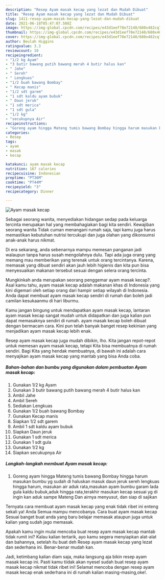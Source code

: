 ```yaml
---
description: "Resep Ayam masak kecap yang lezat dan Mudah Dibuat"
title: "Resep Ayam masak kecap yang lezat dan Mudah Dibuat"
slug: 1411-resep-ayam-masak-kecap-yang-lezat-dan-mudah-dibuat
date: 2021-06-18T05:47:07.588Z
image: https://img-global.cpcdn.com/recipes/e43d1eef78e72140/680x482cq70/ayam-masak-kecap-foto-resep-utama.jpg
thumbnail: https://img-global.cpcdn.com/recipes/e43d1eef78e72140/680x482cq70/ayam-masak-kecap-foto-resep-utama.jpg
cover: https://img-global.cpcdn.com/recipes/e43d1eef78e72140/680x482cq70/ayam-masak-kecap-foto-resep-utama.jpg
author: Beulah Higgins
ratingvalue: 3.3
reviewcount: 10
recipeingredient:
- "1/2 kg Ayam"
- "3 butir bawang putih bawang merah 4 butir halus kan"
- " Jahe"
- " Sereh"
- " Lengkuas"
- "1/2 buah bawang Bombay"
- " Kecap manis"
- "1/2 sdt garem"
- "1 sdt kaldu ayam bubuk"
- " Daun jeruk"
- "1 sdt merica"
- "1 sdt gula"
- "1/2 kg"
- "secukupnya Air"
recipeinstructions:
- "Goreng ayam hingga Mateng tumis bawang Bombay hingga harum masukan bumbu yg sudah di haluskan masuk daun jeruk sereh lengkuas hingga harum, masukan air aduk rata,masukan ayam bumbu garam lada gula kaldu bubuk,aduk hingga rata,terakhir masukan kecap sesuai yg di ingin kan aduk sampe Mateng Dan airnya menyusut, dan siap di sajikan"
categories:
- Resep
tags:
- ayam
- masak
- kecap

katakunci: ayam masak kecap 
nutrition: 167 calories
recipecuisine: Indonesian
preptime: "PT36M"
cooktime: "PT44M"
recipeyield: "3"
recipecategory: Dinner

---
```



![Ayam masak kecap](https://img-global.cpcdn.com/recipes/e43d1eef78e72140/680x482cq70/ayam-masak-kecap-foto-resep-utama.jpg)

Sebagai seorang wanita, menyediakan hidangan sedap pada keluarga tercinta merupakan hal yang membahagiakan bagi kita sendiri. Kewajiban seorang  wanita Tidak cuman menangani rumah saja, tapi kamu juga harus memastikan kebutuhan nutrisi tercukupi dan juga olahan yang dikonsumsi anak-anak harus nikmat.

Di era  sekarang, anda sebenarnya mampu memesan panganan jadi walaupun tanpa harus susah mengolahnya dulu. Tapi ada juga orang yang memang mau memberikan yang terenak untuk orang tercintanya. Karena, memasak yang dibuat sendiri akan jauh lebih higienis dan kita pun bisa menyesuaikan makanan tersebut sesuai dengan selera orang tercinta. 



Mungkinkah anda merupakan seorang penggemar ayam masak kecap?. Asal kamu tahu, ayam masak kecap adalah makanan khas di Indonesia yang kini digemari oleh setiap orang dari hampir setiap wilayah di Indonesia. Anda dapat membuat ayam masak kecap sendiri di rumah dan boleh jadi camilan kesukaanmu di hari liburmu.

Kamu jangan bingung untuk mendapatkan ayam masak kecap, lantaran ayam masak kecap sangat mudah untuk didapatkan dan juga kalian pun dapat memasaknya sendiri di rumah. ayam masak kecap boleh dibuat dengan bermacam cara. Kini pun telah banyak banget resep kekinian yang menjadikan ayam masak kecap lebih enak.

Resep ayam masak kecap juga mudah dibikin, lho. Kita jangan repot-repot untuk memesan ayam masak kecap, tetapi Kita bisa membuatnya di rumah sendiri. Bagi Kita yang hendak membuatnya, di bawah ini adalah cara menyajikan ayam masak kecap yang mantab yang bisa Anda coba.

<!--inarticleads1-->

##### Bahan-bahan dan bumbu yang digunakan dalam pembuatan Ayam masak kecap:

1. Gunakan 1/2 kg Ayam
1. Gunakan 3 butir bawang putih bawang merah 4 butir halus kan
1. Ambil  Jahe
1. Ambil  Sereh
1. Sediakan  Lengkuas
1. Gunakan 1/2 buah bawang Bombay
1. Gunakan  Kecap manis
1. Siapkan 1/2 sdt garem
1. Ambil 1 sdt kaldu ayam bubuk
1. Siapkan  Daun jeruk
1. Gunakan 1 sdt merica
1. Gunakan 1 sdt gula
1. Gunakan 1/2 kg
1. Siapkan secukupnya Air




<!--inarticleads2-->

##### Langkah-langkah membuat Ayam masak kecap:

1. Goreng ayam hingga Mateng tumis bawang Bombay hingga harum masukan bumbu yg sudah di haluskan masuk daun jeruk sereh lengkuas hingga harum, masukan air aduk rata,masukan ayam bumbu garam lada gula kaldu bubuk,aduk hingga rata,terakhir masukan kecap sesuai yg di ingin kan aduk sampe Mateng Dan airnya menyusut, dan siap di sajikan




Ternyata cara membuat ayam masak kecap yang enak tidak ribet ini enteng sekali ya! Anda Semua mampu mencobanya. Cara buat ayam masak kecap Sesuai banget buat anda yang baru belajar memasak ataupun juga untuk kalian yang sudah jago memasak.

Apakah kamu ingin mulai mencoba buat resep ayam masak kecap mantab tidak rumit ini? Kalau kalian tertarik, ayo kamu segera menyiapkan alat-alat dan bahannya, setelah itu buat deh Resep ayam masak kecap yang lezat dan sederhana ini. Benar-benar mudah kan. 

Jadi, ketimbang kalian diam saja, maka langsung aja bikin resep ayam masak kecap ini. Pasti kamu tiidak akan nyesel sudah buat resep ayam masak kecap nikmat tidak ribet ini! Selamat mencoba dengan resep ayam masak kecap enak sederhana ini di rumah kalian masing-masing,oke!.

